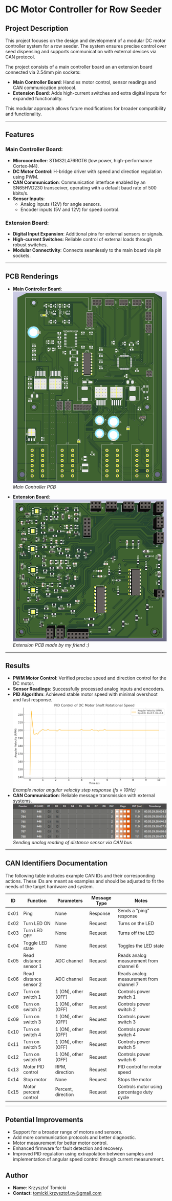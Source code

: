 # DC Motor Controller for Row Seeder

## Project Description
This project focuses on the design and development of a modular DC motor controller system for a row seeder.
The system ensures precise control over seed dispensing and supports communication with external devices via CAN protocol.

The project consists of a main controller board an an extension board connected via 2.54mm pin sockets:
- **Main Controller Board**: Handles motor control, sensor readings and CAN communication protocol.
- **Extension Board**: Adds high-current switches and extra digital inputs for expanded functionality.

This modular approach allows future modifications for broader compatibility and functionality.

---

## Features
### Main Controller Board:
- **Microcontroller**: STM32L476RGT6 (low power, high-performance Cortex-M4).
- **DC Motor Control**: H-bridge driver with speed and direction regulation using PWM.
- **CAN Communication**: Communication interface enabled by an SN65HVD230 transceiver, operating with a default baud rate of 500 kbits/s.
- **Sensor Inputs**:
  - Analog inputs (12V) for angle sensors.
  - Encoder inputs (5V and 12V) for speed control.

### Extension Board:
- **Digital Input Expansion**: Additional pins for external sensors or signals.
- **High-current Switches**: Reliable control of external loads through robust switches.
- **Modular Connectivity**: Connects seamlessly to the main board via pin sockets.

---

## PCB Renderings
- **Main Controller Board**:
  ![](Images/BOTTOM.png)
  *Main Controller PCB*

- **Extension Board**:
  ![](Images/UP.png)
  *Extension PCB made by my friend :)*

---

## Results
- **PWM Motor Control**: Verified precise speed and direction control for the DC motor.
- **Sensor Readings**: Successfully processed analog inputs and encoders.
- **PID Algorithm**: Achieved stable motor speed with minimal overshoot and fast response.
  ![](Images/PID.png)
  *Example motor angular velocity step response (fs = 10Hz)*
- **CAN Communication**: Reliable message transmission with external systems.
  ![](Images/CAN.PNG)
  *Sending analog reading of distance sensor via CAN bus*
  
---

## CAN Identifiers Documentation

The following table includes example CAN IDs and their corresponding actions. These IDs are meant as examples and should be adjusted to fit the needs of the target hardware and system.

| ID      | Function                | Parameters                     | Message Type    | Notes                                     |
|---------|-------------------------|--------------------------------|-----------------|-------------------------------------------|
| 0x01    | Ping                    | None                           | Response        | Sends a "ping" response                   |
| 0x02    | Turn LED ON             | None                           | Request         | Turns on the LED                          |
| 0x03    | Turn LED OFF            | None                           | Request         | Turns off the LED                         |
| 0x04    | Toggle LED state        | None                           | Request         | Toggles the LED state                     |
| 0x05    | Read distance sensor 1  | ADC channel                    | Request         | Reads analog measurement from channel 6   |
| 0x06    | Read distance sensor 2  | ADC channel                    | Request         | Reads analog measurement from channel 7   |
| 0x07    | Turn on switch 1        | 1 (ON), other (OFF)            | Request         | Controls power switch 1                   |
| 0x08    | Turn on switch 2        | 1 (ON), other (OFF)            | Request         | Controls power switch 2                   |
| 0x09    | Turn on switch 3        | 1 (ON), other (OFF)            | Request         | Controls power switch 3                   |
| 0x10    | Turn on switch 4        | 1 (ON), other (OFF)            | Request         | Controls power switch 4                   |
| 0x11    | Turn on switch 5        | 1 (ON), other (OFF)            | Request         | Controls power switch 5                   |
| 0x12    | Turn on switch 6        | 1 (ON), other (OFF)            | Request         | Controls power switch 6                   |
| 0x13    | Motor PID control       | RPM, direction                 | Request         | PID control for motor speed               |
| 0x14    | Stop motor              | None                           | Request         | Stops the motor                           |
| 0x15    | Motor percent control   | Percent, direction             | Request         | Controls motor using percentage duty cycle|

---

## Potential Improvements
- Support for a broader range of motors and sensors.
- Add more communication protocols and better diagnostic.
- Motor measurement for better motor control.
- Enhanced firmware for fault detection and recovery.
- Improved PID regulation using extrapolation between samples and implementation of angular speed control through current measurement.

## Author
- **Name**: Krzysztof Tomicki
- **Contact**: tomicki.krzysztof.pv@gmail.com
  
